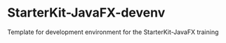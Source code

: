 # StarterKit-JavaFX-devenv

Template for development environment for the StarterKit-JavaFX training
